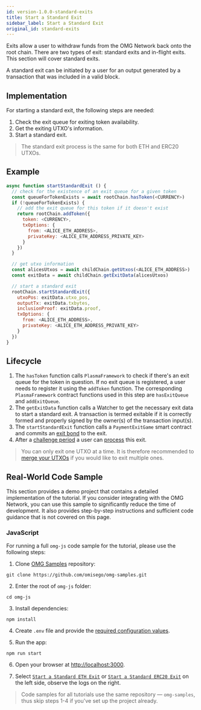 ```yaml
---
id: version-1.0.0-standard-exits
title: Start a Standard Exit
sidebar_label: Start a Standard Exit
original_id: standard-exits
---
```


Exits allow a user to withdraw funds from the OMG Network back onto the root chain. There are two types of exit: standard exits and in-flight exits. This section will cover standard exits.

A standard exit can be initiated by a user for an output generated by a transaction that was included in a valid block.

## Implementation

For starting a standard exit, the following steps are needed:
1. Check the exit queue for exiting token availability.
2. Get the exiting UTXO's information.
3. Start a standard exit.

> The standard exit process is the same for both ETH and ERC20 UTXOs.

## Example

<!--DOCUSAURUS_CODE_TABS-->
<!-- JavaScript -->
```js
async function startStandardExit () {
  // check for the existence of an exit queue for a given token
  const queueForTokenExists = await rootChain.hasToken(<CURRENCY>)
  if (!queueForTokenExists) {
    // add the exit queue for this token if it doesn't exist
    return rootChain.addToken({
      token: <CURRENCY>,
      txOptions: {
        from: <ALICE_ETH_ADDRESS>,
        privateKey: <ALICE_ETH_ADDRESS_PRIVATE_KEY>
      }
    })
  }

  // get utxo information
  const alicesUtxos = await childChain.getUtxos(<ALICE_ETH_ADDRESS>)
  const exitData = await childChain.getExitData(alicesUtxos)

  // start a standard exit
  rootChain.startStandardExit({
    utxoPos: exitData.utxo_pos,
    outputTx: exitData.txbytes,
    inclusionProof: exitData.proof,
    txOptions: {
      from: <ALICE_ETH_ADDRESS>,
      privateKey: <ALICE_ETH_ADDRESS_PRIVATE_KEY>
    }
  })
}
```
<!--END_DOCUSAURUS_CODE_TABS-->

## Lifecycle

1. The `hasToken` function calls `PlasmaFramework` to check if there's an exit queue for the token in question. If no exit queue is registered, a user needs to register it using the `addToken` function. The corresponding `PlasmaFramework` contract functions used in this step are `hasExitQueue` and `addExitQueue`.
2. The `getExitData` function calls a Watcher to get the necessary exit data to start a standard exit. A transaction is termed exitable if it is correctly formed and properly signed by the owner(s) of the transaction input(s).
3. The `startStandardExit` function calls a `PaymentExitGame` smart contract and commits an [exit bond](exitbonds) to the exit.
4. After a [challenge period](challenge-period) a user can [process](process-exits) this exit.

> You can only exit one UTXO at a time. It is therefore recommended to [merge your UTXOs](managing-utxos) if you would like to exit multiple ones.

## Real-World Code Sample

This section provides a demo project that contains a detailed implementation of the tutorial. If you consider integrating with the OMG Network, you can use this sample to significantly reduce the time of development. It also provides step-by-step instructions and sufficient code guidance that is not covered on this page.

### JavaScript

For running a full `omg-js` code sample for the tutorial, please use the following steps:

1. Clone [OMG Samples](https://github.com/omisego/omg-samples) repository:

```
git clone https://github.com/omisego/omg-samples.git
```

2. Enter the root of `omg-js` folder:

```
cd omg-js
```

3. Install dependencies:

```
npm install
```

4. Create `.env` file and provide the [required configuration values](https://github.com/omisego/omg-samples/tree/master/omg-js#setup).

5. Run the app:

```
npm run start
```

6. Open your browser at [http://localhost:3000](http://localhost:3000). 

7. Select [`Start a Standard ETH Exit`](https://github.com/omisego/omg-samples/tree/master/omg-js/app/05-exit-standard-eth) or [`Start a Standard ERC20 Exit`](https://github.com/omisego/omg-samples/tree/master/omg-js/app/05-exit-standard-erc20) on the left side, observe the logs on the right.

> Code samples for all tutorials use the same repository — `omg-samples`, thus skip steps 1-4 if you've set up the project already.
